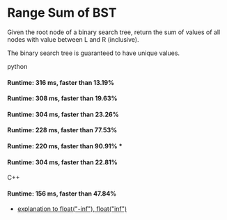 # Range Sum of BST

Given the root node of a binary search tree, return the sum of values of all nodes with value between L and R (inclusive).

The binary search tree is guaranteed to have unique values.


python

#### Runtime: 316 ms, faster than 13.19%
#### Runtime: 308 ms, faster than 19.63% 
#### Runtime: 304 ms, faster than 23.26%
#### Runtime: 228 ms, faster than 77.53%
#### Runtime: 220 ms, faster than 90.91% *
#### Runtime: 304 ms, faster than 22.81%


C++

#### Runtime: 156 ms, faster than 47.84%



* [explanation to float("-inf"), float("inf")](https://stackoverflow.com/questions/34264710/what-is-the-point-of-floatinf-in-python)
 



